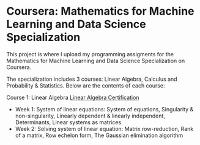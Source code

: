 # Coursera: Mathematics for Machine Learning and Data Science Specialization

This project is where I upload my programming assigments for the Mathematics for Machine Learning and Data Science Specialization on Coursera.


The specialization includes 3 courses: Linear Algebra, Calculus and Probability & Statistics. Below are the contents of each course:


Course 1: Linear Algebra
[Linear Algebra Certification](https://github.com/user-attachments/files/17084046/Coursera.FJSDSDQLX3QQ.1.pdf)
* Week 1: System of linear equations: System of equations, Singularity & non-singularity, Linearly dependent & linearly independent, Determinants, Linear systems as matrices
* Week 2: Solving system of linear equation: Matrix row-reduction, Rank of a matrix, Row echelon form, The Gaussian elimination algorithm

